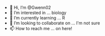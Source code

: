 - 👋 Hi, I’m @Gwenn02
- 👀 I’m interested in ... biology
- 🌱 I’m currently learning ... R 
- 💞️ I’m looking to collaborate on ... I'm not sure
- 📫 How to reach me ... on here!

<!---
Gwenn02/Gwenn02 is a ✨ special ✨ repository because its `README.md` (this file) appears on your GitHub profile.
You can click the Preview link to take a look at your changes.
--->
